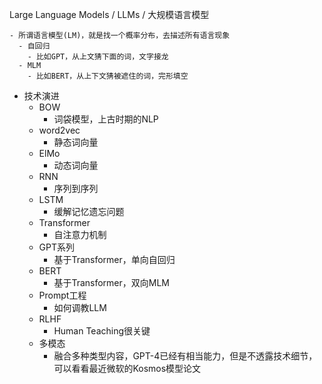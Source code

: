 
Large Language Models / LLMs / 大规模语言模型

    - 所谓语言模型(LM)，就是找一个概率分布，去描述所有语言现象
      - 自回归
        - 比如GPT，从上文猜下面的词，文字接龙
      - MLM
        - 比如BERT，从上下文猜被遮住的词，完形填空


  - 技术演进
    - BOW
      - 词袋模型，上古时期的NLP
    - word2vec
      - 静态词向量
    - ElMo
      - 动态词向量
    - RNN
      - 序列到序列
    - LSTM
      - 缓解记忆遗忘问题
    - Transformer
      - 自注意力机制
    - GPT系列
      - 基于Transformer，单向自回归
    - BERT
      - 基于Transformer，双向MLM
    - Prompt工程
      - 如何调教LLM
    - RLHF
      - Human Teaching很关键
    - 多模态
      - 融合多种类型内容，GPT-4已经有相当能力，但是不透露技术细节，可以看看最近微软的Kosmos模型论文
